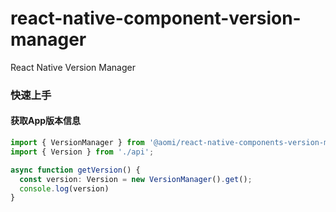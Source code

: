 # react-native-component-version-manager

React Native Version Manager

### 快速上手

#### 获取App版本信息

```typescript
import { VersionManager } from '@aomi/react-native-components-version-manager';
import { Version } from './api';

async function getVersion() {
  const version: Version = new VersionManager().get();
  console.log(version)
}
```
